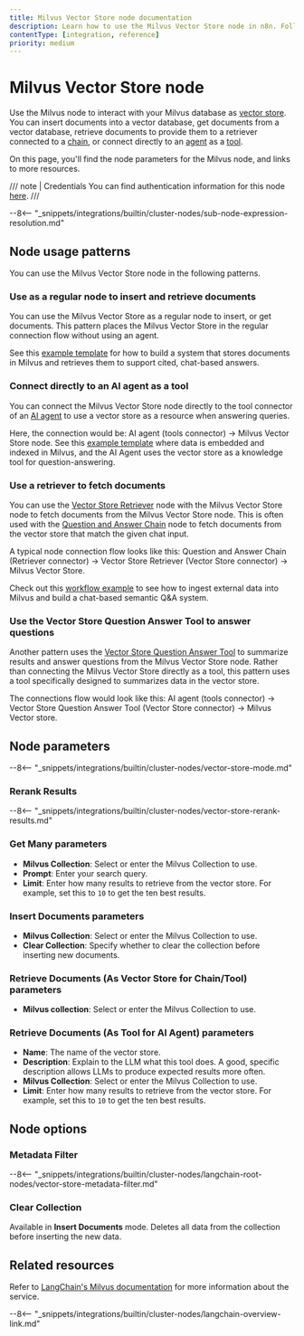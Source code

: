```yaml
---
title: Milvus Vector Store node documentation
description: Learn how to use the Milvus Vector Store node in n8n. Follow technical documentation to integrate Milvus Vector Store node into your workflows.
contentType: [integration, reference]
priority: medium
---
```


# Milvus Vector Store node

Use the Milvus node to interact with your Milvus database as [vector store](/glossary.md#ai-vector-store). You can insert documents into a vector database, get documents from a vector database, retrieve documents to provide them to a retriever connected to a [chain](/glossary.md#ai-chain), or connect directly to an [agent](/glossary.md#ai-agent) as a [tool](/glossary.md#ai-tool).

On this page, you'll find the node parameters for the Milvus node, and links to more resources.

/// note | Credentials
You can find authentication information for this node [here](/integrations/builtin/credentials/milvus.md).
///

--8<-- "_snippets/integrations/builtin/cluster-nodes/sub-node-expression-resolution.md"

## Node usage patterns

You can use the Milvus Vector Store node in the following patterns.

### Use as a regular node to insert and retrieve documents

You can use the Milvus Vector Store as a regular node to insert, or get documents. This pattern places the Milvus Vector Store in the regular connection flow without using an agent.

See this [example template](https://n8n.io/workflows/3573-create-a-rag-system-with-paul-essays-milvus-and-openai-for-cited-answers/) for how to build a system that stores documents in Milvus and retrieves them to support cited, chat-based answers.


### Connect directly to an AI agent as a tool

You can connect the Milvus Vector Store node directly to the tool connector of an [AI agent](/integrations/builtin/cluster-nodes/root-nodes/n8n-nodes-langchain.agent/index.md) to use a vector store as a resource when answering queries.

Here, the connection would be: AI agent (tools connector) -> Milvus Vector Store node. See this [example template](https://n8n.io/workflows/3576-paul-graham-essay-search-and-chat-with-milvus-vector-database/) where data is embedded and indexed in Milvus, and the AI Agent uses the vector store as a knowledge tool for question-answering.


### Use a retriever to fetch documents

You can use the [Vector Store Retriever](/integrations/builtin/cluster-nodes/sub-nodes/n8n-nodes-langchain.retrievervectorstore.md) node with the Milvus Vector Store node to fetch documents from the Milvus Vector Store node. This is often used with the [Question and Answer Chain](/integrations/builtin/cluster-nodes/root-nodes/n8n-nodes-langchain.chainretrievalqa/index.md) node to fetch documents from the vector store that match the given chat input.

A typical node connection flow looks like this: Question and Answer Chain (Retriever connector) -> Vector Store Retriever (Vector Store connector) -> Milvus Vector Store.

Check out this [workflow example](https://n8n.io/workflows/3574-create-a-paul-graham-essay-qanda-system-with-openai-and-milvus-vector-database/) to see how to ingest external data into Milvus and build a chat-based semantic Q&A system.


### Use the Vector Store Question Answer Tool to answer questions

Another pattern uses the [Vector Store Question Answer Tool](/integrations/builtin/cluster-nodes/sub-nodes/n8n-nodes-langchain.toolvectorstore.md) to summarize results and answer questions from the Milvus Vector Store node. Rather than connecting the Milvus Vector Store directly as a tool, this pattern uses a tool specifically designed to summarizes data in the vector store.

The connections flow would look like this: AI agent (tools connector) -> Vector Store Question Answer Tool (Vector Store connector) -> Milvus Vector store.

## Node parameters

--8<-- "_snippets/integrations/builtin/cluster-nodes/vector-store-mode.md"

### Rerank Results

--8<-- "_snippets/integrations/builtin/cluster-nodes/vector-store-rerank-results.md"

<!-- vale from-write-good.Weasel = NO -->
### Get Many parameters
<!-- vale from-write-good.Weasel = YES -->

* **Milvus Collection**: Select or enter the Milvus Collection to use.
* **Prompt**: Enter your search query.
* **Limit**: Enter how many results to retrieve from the vector store. For example, set this to `10` to get the ten best results.

### Insert Documents parameters

* **Milvus Collection**: Select or enter the Milvus Collection to use.
* **Clear Collection**: Specify whether to clear the collection before inserting new documents.

### Retrieve Documents (As Vector Store for Chain/Tool) parameters

* **Milvus collection**: Select or enter the Milvus Collection to use.

### Retrieve Documents (As Tool for AI Agent) parameters

* **Name**: The name of the vector store.
* **Description**: Explain to the LLM what this tool does. A good, specific description allows LLMs to produce expected results more often.
* **Milvus Collection**: Select or enter the Milvus Collection to use.
* **Limit**: Enter how many results to retrieve from the vector store. For example, set this to `10` to get the ten best results.

## Node options

### Metadata Filter

--8<-- "_snippets/integrations/builtin/cluster-nodes/langchain-root-nodes/vector-store-metadata-filter.md"

### Clear Collection

Available in **Insert Documents** mode. Deletes all data from the collection before inserting the new data.

## Related resources

Refer to [LangChain's Milvus documentation](https://js.langchain.com/docs/integrations/vectorstores/milvus/) for more information about the service.

--8<-- "_snippets/integrations/builtin/cluster-nodes/langchain-overview-link.md"

